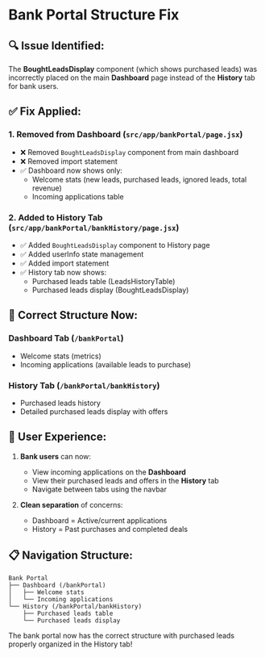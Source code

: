 # Bank Portal Structure Fix

## 🔍 **Issue Identified:**

The **BoughtLeadsDisplay** component (which shows purchased leads) was incorrectly placed on the main **Dashboard** page instead of the **History** tab for bank users.

## ✅ **Fix Applied:**

### 1. **Removed from Dashboard** (`src/app/bankPortal/page.jsx`)
- ❌ Removed `BoughtLeadsDisplay` component from main dashboard
- ❌ Removed import statement
- ✅ Dashboard now shows only:
  - Welcome stats (new leads, purchased leads, ignored leads, total revenue)
  - Incoming applications table

### 2. **Added to History Tab** (`src/app/bankPortal/bankHistory/page.jsx`)
- ✅ Added `BoughtLeadsDisplay` component to History page
- ✅ Added userInfo state management
- ✅ Added import statement
- ✅ History tab now shows:
  - Purchased leads table (LeadsHistoryTable)
  - Purchased leads display (BoughtLeadsDisplay)

## 🎯 **Correct Structure Now:**

### **Dashboard Tab** (`/bankPortal`)
- Welcome stats (metrics)
- Incoming applications (available leads to purchase)

### **History Tab** (`/bankPortal/bankHistory`)
- Purchased leads history
- Detailed purchased leads display with offers

## 🚀 **User Experience:**

1. **Bank users** can now:
   - View incoming applications on the **Dashboard**
   - View their purchased leads and offers in the **History** tab
   - Navigate between tabs using the navbar

2. **Clean separation** of concerns:
   - Dashboard = Active/current applications
   - History = Past purchases and completed deals

## 📋 **Navigation Structure:**

```
Bank Portal
├── Dashboard (/bankPortal)
│   ├── Welcome stats
│   └── Incoming applications
└── History (/bankPortal/bankHistory)
    ├── Purchased leads table
    └── Purchased leads display
```

The bank portal now has the correct structure with purchased leads properly organized in the History tab!
